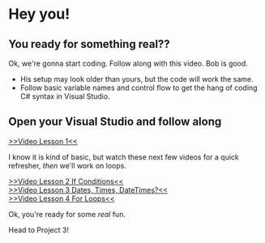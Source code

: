 # Hey you!  
## You ready for something real??  
Ok, we're gonna start coding. Follow along with this video. Bob is good. 
- His setup may look older than yours, but the code will work the same. 
- Follow basic variable names and control flow to get the hang of coding C# syntax in Visual Studio. 

## Open your Visual Studio and follow along
<a href="https://learn.microsoft.com/en-us/shows/csharp-fundamentals-for-absolute-beginners/understanding-data-types-and-variables">>>Video Lesson 1<<</a>

I know it is kind of basic, but watch these next few videos for a quick refresher, <i>then</i> we'll work on loops. 

<a href="https://learn.microsoft.com/en-us/shows/csharp-fundamentals-for-absolute-beginners/the-if-decision-statement">>>Video Lesson 2  If Conditions<<  
<a href="https://learn.microsoft.com/en-us/shows/csharp-fundamentals-for-absolute-beginners/working-with-dates-and-times">>>Video Lesson 3 Dates, Times, DateTimes?<<</a>  
<a href="https://learn.microsoft.com/en-us/shows/csharp-fundamentals-for-absolute-beginners/working-with-dates-and-times">>>Video Lesson 4 For Loops<<</a>

Ok, you're ready for some <i>real</i> fun. 

Head to Project 3!
